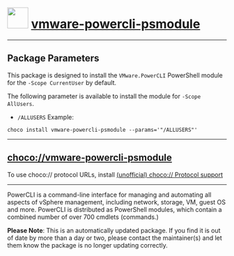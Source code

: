# <img src="https://rawcdn.githack.com/virtualex-itv/chocolatey-packages/6aa0e16032e742aaea35f0cd428fb310f77a57dc/icons/vmware-powercli-psmodule.png" width="48" height="48"/> [vmware-powercli-psmodule](https://community.chocolatey.org/packages/vmware-powercli-psmodule)

---

## Package Parameters

This package is designed to install the `VMware.PowerCLI` PowerShell module for the `-Scope CurrentUser` by default.

The following parameter is available to install the module for `-Scope AllUsers`.

* `/ALLUSERS`
Example:

```shell
choco install vmware-powercli-psmodule --params='"/ALLUSERS"'
```

---

## [choco://vmware-powercli-psmodule](choco://vmware-powercli-psmodule)

To use choco:// protocol URLs, install [(unofficial) choco:// Protocol support](https://chocolatey.org/packages/choco-protocol-support)

---

PowerCLI is a command-line interface for managing and automating all aspects of vSphere management, including network, storage, VM, guest OS and more.  PowerCLI is distributed as PowerShell modules, which contain a combined number of over 700 cmdlets (commands.)

**Please Note**: This is an automatically updated package. If you find it is out of date by more than a day or two, please contact the maintainer(s) and let them know the package is no longer updating correctly.
